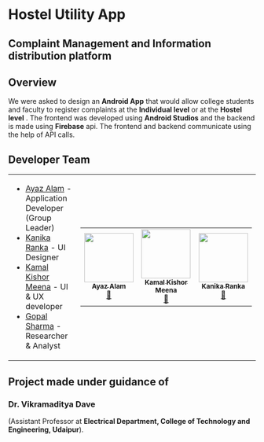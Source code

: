 # Hostel Utility App
## Complaint Management and Information distribution platform

## Overview
We were asked to design an **Android App** that would allow college students and faculty to register complaints at the **Individual level** or at the **Hostel level** . The frontend was developed using **Android Studios** and the backend is made using **Firebase** api. The frontend and backend communicate using the help of API calls.   

## Developer Team
<!-- * [Ayaz Alam](https://github.com/Ayaz922) - Application Developer (Group Leader)
* [Kanika Ranka](https://github.com/24kanika) - UI Designer
* [Kamal Kishor Meena](https://github.com/kamalkishormeena) - UI & UX developer
* [Gopal Sharma](https://github.com/Gopal518) - Researcher & Analyst
-->
<table>
  <tr>
    <td>
      <ul>
<li><a href="https://github.com/Ayaz922">Ayaz Alam</a> - Application Developer (Group Leader)<br></li>
<li><a href="https://github.com/24kanika">Kanika Ranka</a> - UI Designer<br></li>
<li><a href="https://github.com/kamalkishormeena">Kamal Kishor Meena</a> - UI & UX developer<br></li>
<li><a href="https://github.com/Gopal518">Gopal Sharma</a> - Researcher & Analyst<br></li>
</ul>
</td>
    <td>
<table>
  <tr>
    <td align="center" ><a href="https://github.com/Ayaz922"><img src="https://avatars0.githubusercontent.com/u/31290706?s=400&v=4" width="100px;" alt=""/><br /><sub><b>Ayaz Alam</b></sub></a><br /> <a href="https://github.com/Ayaz922/HostelUtilityApp/commits?author=ayaz-alam" title="Documentation">📖</a></td>
    
<td align="center"><a href="https://github.com/kamalkishormeena"><img src="https://avatars0.githubusercontent.com/u/35453515?s=460&v=4" width="100px;" alt=""/><br /><sub><b>Kamal Kishor Meena</b></sub></a><br /> <a href="https://github.com/Ayaz922/HostelUtilityApp/commits?author=kamalkishormeena" title="Documentation">📖</a></td>
    
<td align="center"><a href="https://github.com/24kanika"><img src="https://avatars3.githubusercontent.com/u/37899159?s=400&v=4" width="100px;" alt=""/><br /><sub><b>Kanika Ranka</b></sub></a><br /><a href="https://github.com/Ayaz922/HostelUtilityApp/commits?author=24kanika" title="Documentation">📖</a></td>

  </tr>
</table> 
</td>
</tr>
</table>


## Project made under guidance of
### Dr. Vikramaditya Dave 
(Assistant Professor at **Electrical Department, College of Technology and Engineering, Udaipur**).
